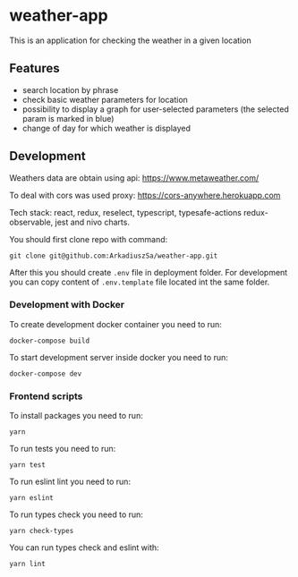 # weather-app

This is an application for checking the weather in a given location

## Features

- search location by phrase
- check basic weather parameters for location
- possibility to display a graph for user-selected parameters (the selected param is marked in blue)
- change of day for which weather is displayed

## Development

Weathers data are obtain using api: https://www.metaweather.com/​

To deal with cors was used proxy: https://cors-anywhere.herokuapp.com

Tech stack: react, redux, reselect, typescript, typesafe-actions redux-observable, jest and nivo charts.

You should first clone repo with command:

```
git clone git@github.com:ArkadiuszSa/weather-app.git
```

After this you should create `.env` file in deployment folder. For development you can copy content of `.env.template` file located int the same folder.

### Development with Docker

To create development docker container you need to run:

```
docker-compose build
```

To start development server inside docker you need to run:

```
docker-compose dev
```

### Frontend scripts

To install packages you need to run:

```
yarn
```

To run tests you need to run:

```
yarn test
```

To run eslint lint you need to run:

```
yarn eslint
```

To run types check you need to run:

```
yarn check-types
```

You can run types check and eslint with:

```
yarn lint
```
